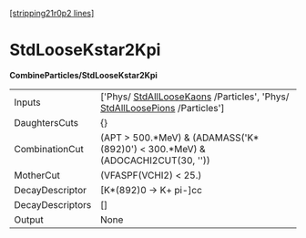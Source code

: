 [[stripping21r0p2 lines]](./stripping21r0p2-commonparticles)

# StdLooseKstar2Kpi

**CombineParticles/StdLooseKstar2Kpi**

|                  |                                                                                                                                                          |
|------------------|----------------------------------------------------------------------------------------------------------------------------------------------------------|
| Inputs           | ['Phys/ [StdAllLooseKaons](./stripping21r0p2-stdallloosekaons) /Particles', 'Phys/ [StdAllLoosePions](./stripping21r0p2-stdallloosepions) /Particles'] |
| DaughtersCuts    | {}                                                                                                                                                       |
| CombinationCut   | (APT \> 500.\*MeV) & (ADAMASS('K\*(892)0') \< 300.\*MeV) & (ADOCACHI2CUT(30, ''))                                                                        |
| MotherCut        | (VFASPF(VCHI2) \< 25.)                                                                                                                                   |
| DecayDescriptor  | [K\*(892)0 -\> K+ pi-]cc                                                                                                                               |
| DecayDescriptors | []                                                                                                                                                     |
| Output           | None                                                                                                                                                     |

